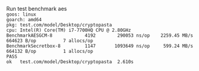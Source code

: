 Run test benchmark aes <br>
```goos: linux```<br>
```goarch: amd64```<br>
```pkg: test.com/model/Desktop/cryptopasta```<br>
```cpu: Intel(R) Core(TM) i7-7700HQ CPU @ 2.80GHz```<br>
```BenchmarkAESGCM-8      	    4192	    290053 ns/op	2259.45 MB/s	  664623 B/op	       7 allocs/op```<br>
```BenchmarkSecretbox-8   	    1147	   1093649 ns/op	 599.24 MB/s	  664132 B/op	       1 allocs/op```<br>
```PASS```<br>
```ok  	test.com/model/Desktop/cryptopasta	2.610s```<br>
